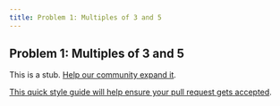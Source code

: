 ```yaml
---
title: Problem 1: Multiples of 3 and 5
---
```

## Problem 1: Multiples of 3 and 5

This is a stub. <a href='https://github.com/freecodecamp/guides/tree/master/src/pages/certifications/coding-interview-prep/project-euler/problem-1-multiples-of-3-and-5/index.md' target='_blank' rel='nofollow'>Help our community expand it</a>.

<a href='https://github.com/freecodecamp/guides/blob/master/README.md' target='_blank' rel='nofollow'>This quick style guide will help ensure your pull request gets accepted</a>.

<!-- The article goes here, in GitHub-flavored Markdown. Feel free to add YouTube videos, images, and CodePen/JSBin embeds  -->
